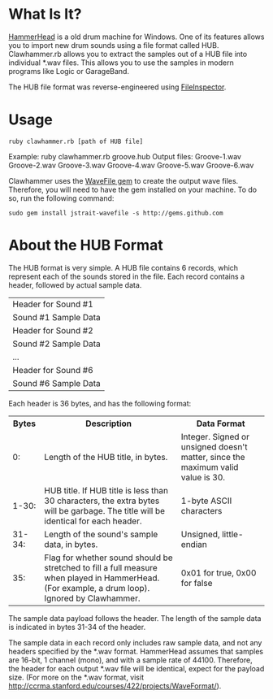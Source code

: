 What Is It?
===========

[HammerHead](http://www.threechords.com/hammerhead/introduction.shtml) is a old drum machine for Windows. One of its features allows you to import new drum sounds using a file format called HUB. Clawhammer.rb allows you to extract the samples out of a HUB file into individual \*.wav files. This allows you to use the samples in modern programs like Logic or GarageBand.

The HUB file format was reverse-engineered using [FileInspector](http://github.com/jstrait/fileinspector/tree/master).


Usage
=====

    ruby clawhammer.rb [path of HUB file]

Example:
    ruby clawhammer.rb groove.hub
Output files:
    Groove-1.wav
    Groove-2.wav
    Groove-3.wav
    Groove-4.wav
    Groove-5.wav
    Groove-6.wav

Clawhammer uses the [WaveFile gem](http://www.github.com/jstrait/wavefile) to create the output wave files. Therefore, you will need to have the gem installed on your machine. To do so, run the following command:

	sudo gem install jstrait-wavefile -s http://gems.github.com

About the HUB Format
====================

The HUB format is very simple. A HUB file contains 6 records, which represent each of the sounds stored in the file. Each record contains a header, followed by actual sample data.

<table>
<tr>
<td>Header for Sound #1</td>
</tr>
<tr>
<td>Sound #1 Sample Data</td>
</tr>
<tr>
<td>Header for Sound #2</td>
</tr>
<tr>
<td>Sound #2 Sample Data</td>
</tr>
<tr>
<td>...</td>
</tr>
<tr>
<td>Header for Sound #6</td>
</tr>
<tr>
<td>Sound #6 Sample Data</td>
</tr>
</table>

Each header is 36 bytes, and has the following format:

<table>
<tr>
    <th>Bytes</th>
    <th>Description</th>
    <th>Data Format</th>
</tr>
<tr>
    <td>0:</td>
    <td>Length of the HUB title, in bytes.</td>
    <td>Integer. Signed or unsigned doesn't matter, since the maximum valid value is 30.</td>
</tr>
<tr>
    <td>1-30:</td>
    <td>HUB title. If HUB title is less than 30 characters, the extra bytes will be garbage. The title will be identical for each header.</td>
    <td>1-byte ASCII characters</td>
</tr>
<tr>
    <td>31-34:</td>
    <td>Length of the sound's sample data, in bytes.</td>
    <td>Unsigned, little-endian</td>
</tr>
<tr>
    <td>35:</td>
    <td>Flag for whether sound should be stretched to fill a full measure when played in HammerHead. (For example, a drum loop). Ignored by Clawhammer.</td>
    <td>0x01 for true, 0x00 for false</td>
</tr>
</table>

The sample data payload follows the header. The length of the sample data is indicated in bytes 31-34 of the header. 

The sample data in each record only includes raw sample data, and not any headers specified by the \*.wav format. HammerHead assumes that samples are 16-bit, 1 channel (mono), and with a sample rate of 44100. Therefore, the header for each output \*.wav file will be identical, expect for the payload size. (For more on the \*.wav format, visit <http://ccrma.stanford.edu/courses/422/projects/WaveFormat/>).